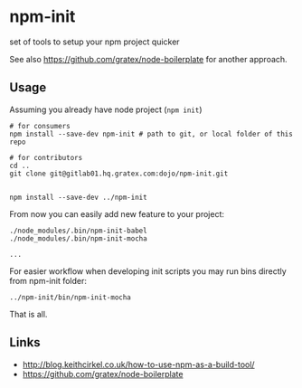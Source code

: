 # npm-init

set of tools to setup your npm project quicker

See also <https://github.com/gratex/node-boilerplate> for another approach.

## Usage

Assuming you already have node project (`npm init`)
	
	# for consumers 
	npm install --save-dev npm-init # path to git, or local folder of this repo

	# for contributors
	cd ..
	git clone git@gitlab01.hq.gratex.com:dojo/npm-init.git

	
	npm install --save-dev ../npm-init

From now you can easily add new feature to your project:

	./node_modules/.bin/npm-init-babel
	./node_modules/.bin/npm-init-mocha

	...
For easier workflow when developing init scripts 
you may run bins directly from npm-init folder:

 	../npm-init/bin/npm-init-mocha

That is all.

## Links

- <http://blog.keithcirkel.co.uk/how-to-use-npm-as-a-build-tool/>	
- <https://github.com/gratex/node-boilerplate>
